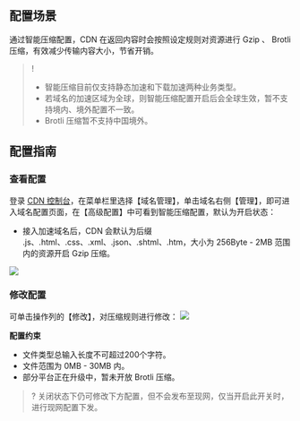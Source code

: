 ## 配置场景
通过智能压缩配置，CDN 在返回内容时会按照设定规则对资源进行 Gzip 、 Brotli 压缩，有效减少传输内容大小，节省开销。

> ! 
> - 智能压缩目前仅支持静态加速和下载加速两种业务类型。
> - 若域名的加速区域为全球，则智能压缩配置开启后会全球生效，暂不支持境内、境外配置不一致。
> - Brotli 压缩暂不支持中国境外。

## 配置指南
### 查看配置
登录 [CDN 控制台](https://console.cloud.tencent.com/cdn)，在菜单栏里选择【域名管理】，单击域名右侧【管理】，即可进入域名配置页面，在【高级配置】中可看到智能压缩配置，默认为开启状态：
- 接入加速域名后，CDN 会默认为后缀 .js、.html、.css、.xml、.json、.shtml、.htm，大小为 256Byte - 2MB 范围内的资源开启 Gzip 压缩。

![](https://main.qcloudimg.com/raw/81a67183d71e3ca3a939e581f96e76cc.png)

### 修改配置
可单击操作列的【修改】，对压缩规则进行修改：
![](https://main.qcloudimg.com/raw/adf031524032d19e3e9ef61cff669c60.png)

**配置约束**
- 文件类型总输入长度不可超过200个字符。
- 文件范围为 0MB - 30MB 内。
- 部分平台正在升级中，暂未开放 Brotli 压缩。

>? 关闭状态下仍可修改下方配置，但不会发布至现网，仅当开启此开关时，进行现网配置下发。


